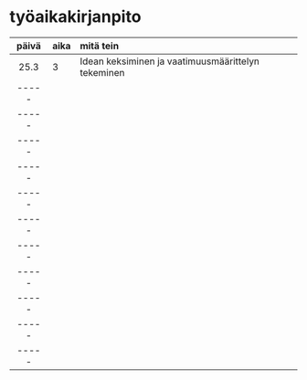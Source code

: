 # työaikakirjanpito

| päivä | aika | mitä tein  |
| :----:|:-----| :-----|
| 25.3  |  3   | Idean keksiminen ja vaatimuusmäärittelyn tekeminen |
| ----- |      |  |
| ----- |      |  |
| ----- |      |  |
| ----- |      |  |
| ----- |      |  |
| ----- |      |  |
| ----- |      |  |
| ----- |      |  |
| ----- |      |  |
| ----- |      |  |
| ----- |      |  | 
